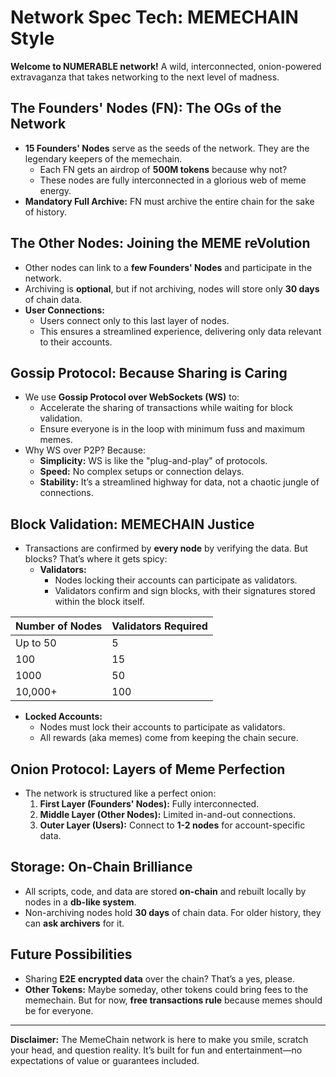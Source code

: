 # Network Spec Tech: MEMECHAIN Style

**Welcome to NUMERABLE network!** A wild, interconnected, onion-powered extravaganza that takes networking to the next level of madness.

## The Founders' Nodes (FN): The OGs of the Network
- **15 Founders' Nodes** serve as the seeds of the network. They are the legendary keepers of the memechain.
  - Each FN gets an airdrop of **500M tokens** because why not?
  - These nodes are fully interconnected in a glorious web of meme energy.
- **Mandatory Full Archive:** FN must archive the entire chain for the sake of history.

## The Other Nodes: Joining the MEME reVolution
- Other nodes can link to a **few Founders' Nodes** and participate in the network.
- Archiving is **optional**, but if not archiving, nodes will store only **30 days** of chain data.
- **User Connections:**
  - Users connect only to this last layer of nodes.
  - This ensures a streamlined experience, delivering only data relevant to their accounts.

## Gossip Protocol: Because Sharing is Caring
- We use **Gossip Protocol over WebSockets (WS)** to:
  - Accelerate the sharing of transactions while waiting for block validation.
  - Ensure everyone is in the loop with minimum fuss and maximum memes.
- Why WS over P2P? Because:
  - **Simplicity:** WS is like the "plug-and-play" of protocols.
  - **Speed:** No complex setups or connection delays.
  - **Stability:** It’s a streamlined highway for data, not a chaotic jungle of connections.

## Block Validation: MEMECHAIN Justice
- Transactions are confirmed by **every node** by verifying the data. But blocks? That’s where it gets spicy:
  - **Validators:** 
    - Nodes locking their accounts can participate as validators.
    - Validators confirm and sign blocks, with their signatures stored within the block itself.

| **Number of Nodes** | **Validators Required** |
|---------------------|-------------------------|
| Up to 50           | 5                       |
| 100                | 15                      |
| 1000               | 50                      |
| 10,000+            | 100                     |

- **Locked Accounts:**
  - Nodes must lock their accounts to participate as validators.
  - All rewards (aka memes) come from keeping the chain secure.

## Onion Protocol: Layers of Meme Perfection
- The network is structured like a perfect onion:
  1. **First Layer (Founders' Nodes):** Fully interconnected.
  2. **Middle Layer (Other Nodes):** Limited in-and-out connections.
  3. **Outer Layer (Users):** Connect to **1-2 nodes** for account-specific data.

## Storage: On-Chain Brilliance
- All scripts, code, and data are stored **on-chain** and rebuilt locally by nodes in a **db-like system**.
- Non-archiving nodes hold **30 days** of chain data. For older history, they can **ask archivers** for it.

## Future Possibilities
- Sharing **E2E encrypted data** over the chain? That’s a yes, please.
- **Other Tokens:** Maybe someday, other tokens could bring fees to the memechain. But for now, **free transactions rule** because memes should be for everyone.

---

**Disclaimer:** The MemeChain network is here to make you smile, scratch your head, and question reality. It’s built for fun and entertainment—no expectations of value or guarantees included.